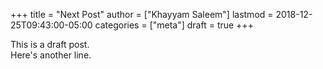 +++
title = "Next Post"
author = ["Khayyam Saleem"]
lastmod = 2018-12-25T09:43:00-05:00
categories = ["meta"]
draft = true
+++

This is a draft post.<br />
Here's another line.